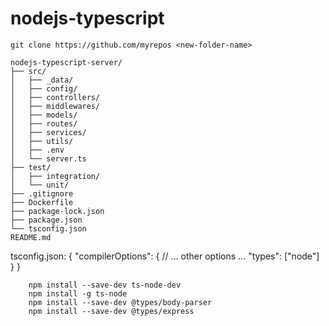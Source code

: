 # nodejs-typescript

```$
git clone https://github.com/myrepos <new-folder-name>

```

```$
nodejs-typescript-server/
├── src/
│   ├── _data/
│   ├── config/
│   ├── controllers/
│   ├── middlewares/
│   ├── models/
│   ├── routes/
│   ├── services/
│   ├── utils/
│   ├── .env
│   └── server.ts
├── test/
│   ├── integration/
│   └── unit/
├── .gitignore
├── Dockerfile
├── package-lock.json
├── package.json
└── tsconfig.json
README.md
```

tsconfig.json:
{
  "compilerOptions": {
    // ... other options ...
    "types": ["node"]
  }
}


```$
    npm install --save-dev ts-node-dev
    npm install -g ts-node
    npm install --save-dev @types/body-parser
    npm install --save-dev @types/express
```
